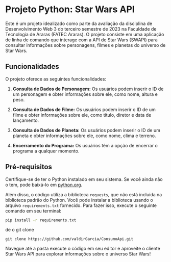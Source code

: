 # Projeto Python: Star Wars API

Este é um projeto idealizado como parte da avaliação da disciplina de Desenvolvimento Web 3 do terceiro semestre de 2023 na Faculdade de Tecnologia de
Araras (FATEC Araras). O projeto consiste em uma aplicação de linha de comando que interage com a API de Star Wars (SWAPI) para consultar informações 
sobre personagens, filmes e planetas do universo de Star Wars.

## Funcionalidades

O projeto oferece as seguintes funcionalidades:

1. **Consulta de Dados de Personagem:** Os usuários podem inserir o ID de um personagem e obter informações sobre ele, como nome, altura e peso.

2. **Consulta de Dados de Filme:** Os usuários podem inserir o ID de um filme e obter informações sobre ele, como título, diretor e data de lançamento.

3. **Consulta de Dados de Planeta:** Os usuários podem inserir o ID de um planeta e obter informações sobre ele, como nome, clima e terreno.

4. **Encerramento do Programa:** Os usuários têm a opção de encerrar o programa a qualquer momento.

## Pré-requisitos

Certifique-se de ter o Python instalado em seu sistema. Se você ainda não o tem, pode baixá-lo em [python.org](https://www.python.org/downloads/).

Além disso, o código utiliza a biblioteca `requests`, que não está incluída na biblioteca padrão do Python. Você pode instalar a biblioteca usando o arquivo `requirements.txt` fornecido. Para fazer isso, execute o seguinte comando em seu terminal:

```bash
pip install -r requirements.txt
```

de o git clone 

```
git clone https://github.com/valdirGarcia/ConsumoApi.git
```

Navegue até a pasta execute o código em seu editor e aproveite o cliente Star Wars API para explorar informações sobre o universo Star Wars!

